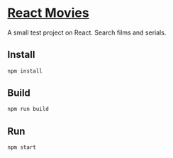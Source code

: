 # [React Movies]([https://glowing-baklava-79ec7e.netlify.app/](https://radiant-shortbread-511f6e.netlify.app))

A small test project on React. Search films and serials. 

## Install
```bash
npm install
```

## Build
```bash
npm run build
```

## Run
```bash
npm start
```

